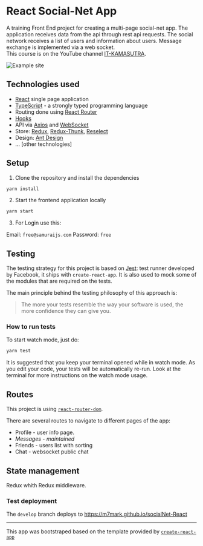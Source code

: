 # React Social-Net App

A training Front End  project for creating a multi-page social-net app. The application receives data from the api through rest api requests. The social network receives a list of users and information about users. Message exchange is implemented via a web socket. \
This course is on the YouTube channel [IT-KAMASUTRA](https://www.youtube.com/channel/UCTW0FUhT0m-Bqg2trTbSs0g).

![Example site](https://user-images.githubusercontent.com/70297692/133305131-2c31a0ac-f681-4d0e-8aa2-30765b978290.gif)

## Technologies used

- [React](https://reactjs.org/) single page application
- [TypeScript](https://www.typescriptlang.org) - a strongly typed programming language
- Routing done using [React Router](https://reacttraining.com/react-router/web/guides/philosophy)
- [Hooks](https://reactjs.org/docs/hooks-intro.html)
- API via [Axios](https://axios-http.com/) and [WebSocket](https://developer.mozilla.org/ru/docs/Web/API/WebSocket)
- Store: [Redux](https://redux.js.org/), [Redux-Thunk](https://github.com/reduxjs/redux-thunk), [Reselect](https://github.com/reduxjs/reselect)
- Design: [Ant Design](https://ant.design/)
- ... \[other technologies\]

## Setup

1. Clone the repository and install the dependencies
```bash
yarn install
```
2. Start the frontend application locally
```bash
yarn start
```
3. For Login use this:

Email: `free@samuraijs.com`
Password: `free`

## Testing

The testing strategy for this project is based on [Jest](https://jestjs.io/): test runner developed by Facebook, it ships with `create-react-app`. It is also used to mock some of the modules that are required on the tests.

The main principle behind the testing philosophy of this approach is:
> The more your tests resemble the way your software is used, the more confidence they can give you.


### How to run tests

To start watch mode, just do:

```bash
yarn test
```

It is suggested that you keep your terminal opened while in watch mode. As you edit your code, your tests will be automatically re-run. Look at the terminal for more instructions on the watch mode usage.

## Routes

This project is using [`react-router-dom`](https://reacttraining.com/react-router/core).

There are several routes to navigate to different pages of the app:

- Profile - user info page.
- *Messages - maintained*
- Friends - users list with sorting
- Chat - websocket public chat

## State management

Redux whith Redux middleware.

### Test deployment

The `develop` branch deploys to https://m7mark.github.io/socialNet-React

---

This app was bootstraped based on the template provided by [`create-react-app`](https://github.com/facebook/create-react-app)
